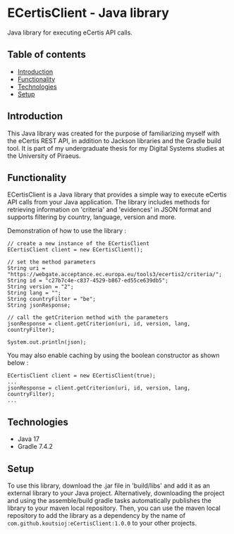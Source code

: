 # ECertisClient - Java library
Java library for executing eCertis API calls. 
 
 ## Table of contents
* [Introduction](#introduction)
* [Functionality](#functionality)
* [Technologies](#technologies)
* [Setup](#setup)

## Introduction
This Java library was created for the purpose of familiarizing myself with the eCertis REST API, in addition to Jackson libraries and the Gradle build tool. It is part of my undergraduate thesis for my Digital Systems studies at the University of Piraeus.

## Functionality
ECertisClient is a Java library that provides a simple way to execute eCertis API calls from your Java application. 
The library includes methods for retrieving information on 'criteria' and 'evidences' in JSON format and supports filtering by country, language, version and more. 

Demonstration of how to use the library :

```
// create a new instance of the ECertisClient
ECertisClient client = new ECertisClient();

// set the method parameters
String uri = "https://webgate.acceptance.ec.europa.eu/tools3/ecertis2/criteria/";
String id = "c27b7c4e-c837-4529-b867-ed55ce639db5";
String version = "2";
String lang = "";
String countryFilter = "be";
String jsonResponse;

// call the getCriterion method with the parameters
jsonResponse = client.getCriterion(uri, id, version, lang, countryFilter);

System.out.println(json);

```

You may also enable caching by using the boolean constructor as shown below :
```
ECertisClient client = new ECertisClient(true);
...
jsonResponse = client.getCriterion(uri, id, version, lang, countryFilter);
...
```

## Technologies
* Java 17
* Gradle 7.4.2

## Setup
To use this library, download the .jar file in 'build/libs' and add it as an external library to your Java project. 
Alternatively, downloading the project and using the assemble/build gradle tasks automatically publishes the library to your maven local repository. Then, you can use the maven local repository to add the library as a dependency by the name of `com.github.koutsioj:eCertisClient:1.0.0` to your other projects.